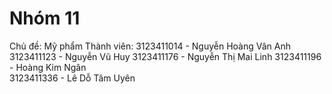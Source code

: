 # Nhóm 11
Chủ đề: Mỹ phẩm
Thành viên: 
3123411014 - Nguyễn Hoàng Vân Anh
3123411123 - Nguyễn Vũ Huy
3123411176 - Nguyễn Thị Mai Linh
3123411196 - Hoàng Kim Ngân  
3123411336 - Lê Dỗ Tâm Uyên 

